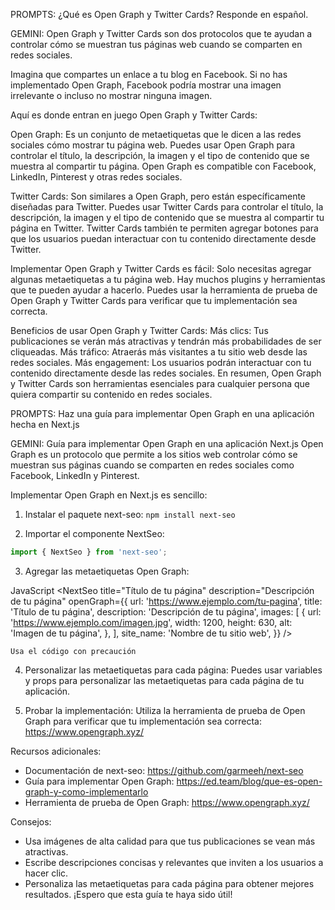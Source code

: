PROMPTS: 
¿Qué es Open Graph y Twitter Cards? Responde en español.


GEMINI:
Open Graph y Twitter Cards son dos protocolos que te ayudan a controlar cómo se muestran tus páginas web cuando se comparten en redes sociales.

Imagina que compartes un enlace a tu blog en Facebook. Si no has implementado Open Graph, Facebook podría mostrar una imagen irrelevante o incluso no mostrar ninguna imagen.

Aquí es donde entran en juego Open Graph y Twitter Cards:

Open Graph:
Es un conjunto de metaetiquetas que le dicen a las redes sociales cómo mostrar tu página web.
Puedes usar Open Graph para controlar el título, la descripción, la imagen y el tipo de contenido que se muestra al compartir tu página.
Open Graph es compatible con Facebook, LinkedIn, Pinterest y otras redes sociales.

Twitter Cards:
Son similares a Open Graph, pero están específicamente diseñadas para Twitter.
Puedes usar Twitter Cards para controlar el título, la descripción, la imagen y el tipo de contenido que se muestra al compartir tu página en Twitter.
Twitter Cards también te permiten agregar botones para que los usuarios puedan interactuar con tu contenido directamente desde Twitter.

Implementar Open Graph y Twitter Cards es fácil:
Solo necesitas agregar algunas metaetiquetas a tu página web.
Hay muchos plugins y herramientas que te pueden ayudar a hacerlo.
Puedes usar la herramienta de prueba de Open Graph y Twitter Cards para verificar que tu implementación sea correcta.

Beneficios de usar Open Graph y Twitter Cards:
Más clics: Tus publicaciones se verán más atractivas y tendrán más probabilidades de ser cliqueadas.
Más tráfico: Atraerás más visitantes a tu sitio web desde las redes sociales.
Más engagement: Los usuarios podrán interactuar con tu contenido directamente desde las redes sociales.
En resumen, Open Graph y Twitter Cards son herramientas esenciales para cualquier persona que quiera compartir su contenido en redes sociales.

 
PROMPTS: 
Haz una guía para implementar Open Graph en una aplicación hecha en Next.js


GEMINI:
Guía para implementar Open Graph en una aplicación Next.js
Open Graph es un protocolo que permite a los sitios web controlar cómo se muestran sus páginas cuando se comparten en redes sociales como Facebook, LinkedIn y Pinterest.

Implementar Open Graph en Next.js es sencillo:

1. Instalar el paquete next-seo: `npm install next-seo`

2. Importar el componente NextSeo:

```JavaScript
import { NextSeo } from 'next-seo';
```


3. Agregar las metaetiquetas Open Graph:

JavaScript
<NextSeo
  title="Título de tu página"
  description="Descripción de tu página"
  openGraph={{
    url: 'https://www.ejemplo.com/tu-pagina',
    title: 'Título de tu página',
    description: 'Descripción de tu página',
    images: [
      {
        url: 'https://www.ejemplo.com/imagen.jpg',
        width: 1200,
        height: 630,
        alt: 'Imagen de tu página',
      },
    ],
    site_name: 'Nombre de tu sitio web',
  }}
/>

`Usa el código con precaución`

4. Personalizar las metaetiquetas para cada página:
Puedes usar variables y props para personalizar las metaetiquetas para cada página de tu aplicación.

5. Probar la implementación:
Utiliza la herramienta de prueba de Open Graph para verificar que tu implementación sea correcta: https://www.opengraph.xyz/

Recursos adicionales:
+ Documentación de next-seo: https://github.com/garmeeh/next-seo
+ Guía para implementar Open Graph: https://ed.team/blog/que-es-open-graph-y-como-implementarlo
+ Herramienta de prueba de Open Graph: https://www.opengraph.xyz/

Consejos:
+ Usa imágenes de alta calidad para que tus publicaciones se vean más atractivas.
+ Escribe descripciones concisas y relevantes que inviten a los usuarios a hacer clic.
+ Personaliza las metaetiquetas para cada página para obtener mejores resultados.
¡Espero que esta guía te haya sido útil!